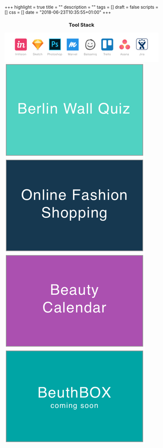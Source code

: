 +++
highlight = true
title = ""
description = ""
tags = []
draft = false
scripts = []
css = []
date = "2018-06-23T10:35:55+01:00"
+++
<h3 style="text-align: center">Tool Stack</h3>
<img src="/toolstack.png"></img>
<!-- <h3 style="text-align: center">Projects</h3> -->
<div class="projects">
  <img src="/berlin-wall-quiz-app.png">
  <img src="/online-fashion-shopping-app.png">
  <img src="/beauty-calendar-app.png">
  <img src="/beuth-box-website.png">
</div>

